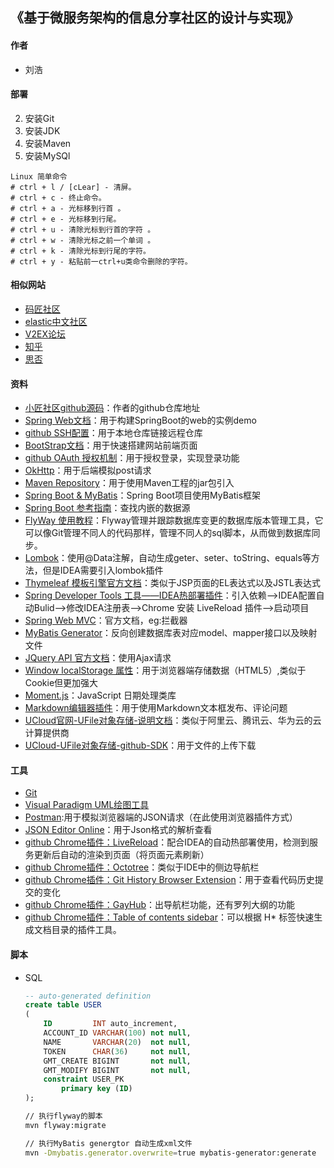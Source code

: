## 《基于微服务架构的信息分享社区的设计与实现》

#### 作者
- 刘浩

#### 部署
2. 安装Git
3. 安装JDK
4. 安装Maven
5. 安装MySQl

``` script
Linux 简单命令
# ctrl + l / [cLear] - 清屏。
# ctrl + c - 终止命令。
# ctrl + a - 光标移到行首 。
# ctrl + e - 光标移到行尾。
# ctrl + u - 清除光标到行首的字符 。
# ctrl + w - 清除光标之前一个单词 。
# ctrl + k - 清除光标到行尾的字符。
# ctrl + y - 粘贴前一ctrl+u类命令删除的字符。
```

#### 相似网站
- [码匠社区](http://www.mawen.co/)
- [elastic中文社区](https://elasticsearch.cn/)
- [V2EX论坛](https://www.v2ex.com/t/624147#reply26)
- [知乎](https://www.zhihu.com/)
- [思否](https://segmentfault.com/blogs)

#### 资料
- [小匠社区github源码](https://github.com/codedrinker/community)：作者的github仓库地址
- [Spring Web文档](https://spring.io/guides/gs/serving-web-content/)：用于构建SpringBoot的web的实例demo
- [github SSH配置](https://developer.github.com/v3/guides/managing-deploy-keys/#deploy-keys)：用于本地仓库链接远程仓库
- [BootStrap文档](https://v3.bootcss.com/getting-started/)：用于快速搭建网站前端页面
- [github OAuth 授权机制](https://developer.github.com/apps/building-oauth-apps/)：用于授权登录，实现登录功能
- [OkHttp](https://square.github.io/okhttp/)：用于后端模拟post请求
- [Maven Repository](https://mvnrepository.com/)：用于使用Maven工程的jar包引入
- [Spring Boot & MyBatis](http://mybatis.org/spring-boot-starter/mybatis-spring-boot-autoconfigure/)：Spring Boot项目使用MyBatis框架
- [Spring Boot 参考指南](https://docs.spring.io/spring-boot/docs/2.0.0.RC1/reference/htmlsingle/#boot-features-embedded-database-support)：查找内嵌的数据源
- [FlyWay 使用教程](https://flywaydb.org/getstarted/firststeps/maven#migrating-the-database)：Flyway管理并跟踪数据库变更的数据库版本管理工具，它可以像Git管理不同人的代码那样，管理不同人的sql脚本，从而做到数据库同步。
- [Lombok](https://projectlombok.org/features/all)：使用@Data注解，自动生成geter、seter、toString、equals等方法，但是IDEA需要引入lombok插件
- [Thymeleaf 模板引擎官方文档](https://www.thymeleaf.org/doc/tutorials/3.0/usingthymeleaf.html)：类似于JSP页面的EL表达式以及JSTL表达式
- [Spring Developer Tools 工具——IDEA热部署插件](https://docs.spring.io/spring-boot/docs/2.0.0.RC1/reference/htmlsingle/#boot-features-embedded-database-support)：引入依赖-->IDEA配置自动Bulid-->修改IDEA注册表-->Chrome 安装 LiveReload 插件-->启动项目
- [Spring Web MVC](https://docs.spring.io/spring/docs/5.0.3.RELEASE/spring-framework-reference/web.html#mvc-handlermapping-interceptor)：官方文档，eg:拦截器
- [MyBatis Generator](http://mybatis.org/generator/)：反向创建数据库表对应model、mapper接口以及映射文件
- [JQuery API 官方文档](https://api.jquery.com/)：使用Ajax请求
- [Window localStorage 属性](https://www.runoob.com/jsref/prop-win-localstorage.html)：用于浏览器端存储数据（HTML5）,类似于Cookie但更加强大
- [Moment.js](http://momentjs.cn/)：JavaScript 日期处理类库
- [Markdown编辑器插件](https://pandao.github.io/editor.md/index.html)：用于使用Markdown文本框发布、评论问题
- [UCloud官网-UFile对象存储-说明文档](https://docs.ucloud.cn/storage_cdn/ufile/introduction/concept)：类似于阿里云、腾讯云、华为云的云计算提供商
- [UCloud-UFile对象存储-github-SDK](https://github.com/ucloud/ufile-sdk-java)：用于文件的上传下载

#### 工具
- [Git](https://git-scm.com/)
- [Visual Paradigm UML绘图工具](https://www.visual-paradigm.com)
- [Postman](https://chrome.google.com/webstore/detail/tabbed-postman-rest-clien/coohjcphdfgbiolnekdpbcijmhambjff):用于模拟浏览器端的JSON请求（在此使用浏览器插件方式）
- [JSON Editor Online](https://jsoneditoronline.org/)：用于Json格式的解析查看
- [github Chrome插件：LiveReload](https://chrome.google.com/webstore/detail/livereload/jnihajbhpnppcggbcgedagnkighmdlei/related)：配合IDEA的自动热部署使用，检测到服务更新后自动的渲染到页面（将页面元素刷新）
- [github Chrome插件：Octotree](https://chrome.google.com/webstore/detail/octotree/bkhaagjahfmjljalopjnoealnfndnagc?hl=zh-CN)：类似于IDE中的侧边导航栏
- [github Chrome插件：Git History Browser Extension](https://chrome.google.com/webstore/detail/git-history-browser-exten/laghnmifffncfonaoffcndocllegejnf?hl=zh-CN)：用于查看代码历史提交的变化
- [github Chrome插件：GayHub](https://chrome.google.com/webstore/detail/gayhub/mdcffelghikdiafnfodjlgllenhlnejl?hl=zh-CN)：出导航栏功能，还有罗列大纲的功能
- [github Chrome插件：Table of contents sidebar](https://chrome.google.com/webstore/detail/table-of-contents-sidebar/ohohkfheangmbedkgechjkmbepeikkej)：可以根据 H* 标签快速生成文档目录的插件工具。

#### 脚本
- SQL
    ```sql
    -- auto-generated definition
    create table USER
    (
        ID         INT auto_increment,
        ACCOUNT_ID VARCHAR(100) not null,
        NAME       VARCHAR(20)  not null,
        TOKEN      CHAR(36)     not null,
        GMT_CREATE BIGINT       not null,
        GMT_MODIFY BIGINT       not null,
        constraint USER_PK
            primary key (ID)
    );
    ```
    ```bash
    // 执行flyway的脚本
    mvn flyway:migrate
  
    // 执行MyBatis genergtor 自动生成xml文件
    mvn -Dmybatis.generator.overwrite=true mybatis-generator:generate
    ```



